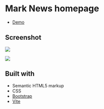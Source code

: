 # Mark News homepage

- [Demo](https://marknews.netlify.app/)

## Screenshot

![](screenshots/screenshot-localhost_5173-2023.01.22-19_22_54.png)

![](screenshots/screenshot-localhost_5173-2023.01.22-19_24_02.png)

## Built with

- Semantic HTML5 markup
- CSS
- [Bootstrap](https://getbootstrap.com/)
- [Vite](https://vitejs.dev/)
